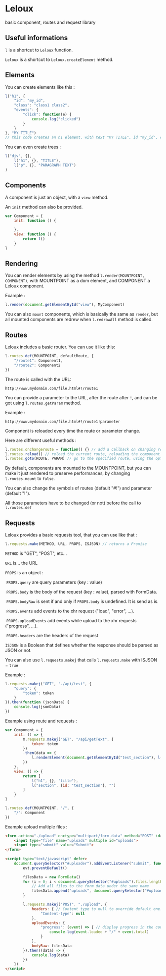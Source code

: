 # Leloux
basic component, routes and request library

## Useful informations

`l` is a shortcut to `Leloux` function.

`Leloux` is a shortcut to `Leloux.createElement` method.



## Elements

You can create elements like this :

```javascript
l("h1", {
    "id": "my_id",
    "class": "class1 class2",
    "events": {
        "click": function(e) {
            console.log("clicked")
        }
    }
}, "MY TITLE")
// this code creates an h1 element, with text "MY TITLE", id "my_id", class  "class1" and "class2", and a click events who execute the function
```

You can even create trees :

```javascript
l("div", {},
	l("h1", {}, "TITLE"),
	l("p", {}, "PARAGRAPH TEXT")
)
```



## Components

A component is just an object, with a `view` method.

An `init` method can also be provided.

```javascript
var Component = {
    init: function () {
        
    },
    view: function () {
        return l()
    }
}
```



## Rendering

You can render elements by using the method `l.render(MOUNTPOINT, COMPONENT)`, with MOUNTPOINT as a dom element, and COMPONENT a Leloux component.

Example :

```javascript
l.render(document.getElementById("view"), MyComponent)
```

You can also `mount` components, which is basically the same as `render`, but all mounted components are redrew when `l.redrawAll` method is called.

## Routes

Leloux includes a basic router. You can use it like this:

```javascript
l.routes.def(MOUNTPOINT, defaultRoute, {
    "/route1": Component1,
    "/route2": Component2
})
```

The route is called with the URL:

```
http://www.mydomain.com/file.html#!/route1
```



You can provide a parameter to the URL, after the route after `!`, and can be got using `l.routes.getParam` method.

Example :

```
http://www.mydomain.com/file.html#!/route1!parameter
```

Component is reloaded every time the route or parameter change.



Here are different useful methods :

```javascript
l.routes.onchangeroute = function() {} // add a callback on changing route
l.routes.reload() // reload the current route, reloading the component
l.routes.goto(ROUTE, PARAM) // go to the specified route, using the optional PARAM
```



By default, components are mounted to the MOUNTPOINT, but you can make it just rendered to preserve performances, by changing `l.routes.mount` to `false`.

You can also change the symbols of routes (default "#!") and parameter (default "!").

All those parameters have to be changed (or not) before the call to `l.routes.def`



## Requests

Leloux provides a basic requests tool, that you can use like that :

```javascript
l.requests.make(METHOD, URL, PROPS, ISJSON) // returns a Promise
```

`METHOD` is "GET", "POST", etc...

`URL` is... the URL

`PROPS` is an object :

​	`PROPS.query` are query parameters (key : value)

​	`PROPS.body` is the body of the request (key : value), parsed with FormData.

​	`PROPS.bodyRaw` is sent if and only if `PROPS.body` is undefined. It is send as is.

​	`PROPS.events` add events to the xhr request ("load", "error", ...).

​	`PROPS.uploadEvents` add events while upload to the xhr requests ("progress",  ...).

​	`PROPS.headers` are the headers of the request

`ISJSON` is a Boolean that defines whether the response should be parsed as JSON or not.



You can also use `l.requests.makej` that calls `l.requests.make` with ISJSON = `true`



Example :

```javascript
l.requests.makej("GET", "./api/test", {
    "query": {
        "token": token
    }
}).then(function (jsonData) {
    console.log(jsonData)
})
```



Example using route and requests :

```javascript
var Component = {
    init: () => {
        m.requests.makej("GET", "/api/getText", {
            token: token
        })
        .then(data => {
            l.renderElement(document.getElementById("test_section"), l("p", {}, data.r))
        })
    },
    view: () => {
        return [
            l("h1", {}, "title"),
            l("section", {id: "test_section"}, "")
        ]
    }
}

l.routes.def(MOUNTPOINT, "/", {
    "/": Component
})
```



Example upload multiple files :

```html
<form action="./upload" enctype="multipart/form-data" method="POST" id="uploader">
	<input type="file" name="uploads" multiple id="uploads">
	<input type="submit" value="Submit">
</form>
	
<script type="text/javascript" defer>
	document.querySelector("#uploader").addEventListener("submit", function (evt) {
		evt.preventDefault()

		filesData = new FormData()
		for (i = 0; i < document.querySelector("#uploads").files.length; i++) {
            // Add all files to the form data under the same name
			filesData.append("uploads", document.querySelector("#uploads").files[i])
		}

		l.requests.makej("POST", "./upload", {
			headers: { // Content type to null to override default one. Maybe can be set as multipart/form-data but it works like this
				"Content-type": null
			},
			uploadEvents: {
				"progress": (event) => { // display progress in the console
					console.log(event.loaded + "/" + event.total)
				} 
			},
			bodyRaw: filesData
		}).then((data) => {
			console.log(data)
		})
	})
</script>
```
